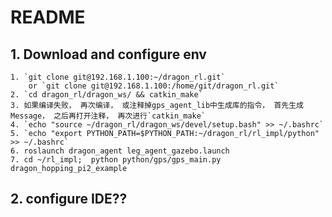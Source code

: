 # README

## 1. Download and configure env
	1. `git clone git@192.168.1.100:~/dragon_rl.git`
		or `git clone git@192.168.1.100:/home/git/dragon_rl.git`
	2. `cd dragon_rl/dragon_ws/ && catkin_make`
	3. 如果编译失败， 再次编译， 或注释掉gps_agent_lib中生成库的指令， 首先生成Message， 之后再打开注释， 再次进行`catkin_make`
	4. `echo "source ~/dragon_rl/dragon_ws/devel/setup.bash" >> ~/.bashrc`
	5. `echo "export PYTHON_PATH=$PYTHON_PATH:~/dragon_rl/rl_impl/python" >> ~/.bashrc`
	6. roslaunch dragon_agent leg_agent_gazebo.launch 
	7. cd ~/rl_impl;  python python/gps/gps_main.py dragon_hopping_pi2_example

## 2. configure IDE??
